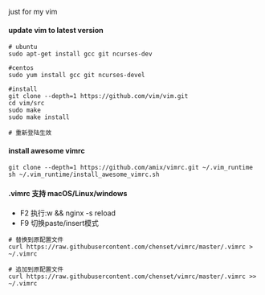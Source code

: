 just for my vim

#### update vim to latest version

``` 
# ubuntu
sudo apt-get install gcc git ncurses-dev

#centos
sudo yum install gcc git ncurses-devel

#install
git clone --depth=1 https://github.com/vim/vim.git
cd vim/src
sudo make
sudo make install

# 重新登陆生效
```

#### install awesome vimrc
```
git clone --depth=1 https://github.com/amix/vimrc.git ~/.vim_runtime
sh ~/.vim_runtime/install_awesome_vimrc.sh
```


#### .vimrc 支持 macOS/Linux/windows

- F2 执行:w && nginx -s reload
- F9 切换paste/insert模式

```
# 替换到原配置文件
curl https://raw.githubusercontent.com/chenset/vimrc/master/.vimrc > ~/.vimrc

# 追加到原配置文件
curl https://raw.githubusercontent.com/chenset/vimrc/master/.vimrc >> ~/.vimrc
```
